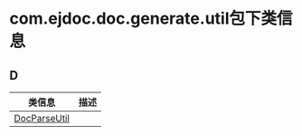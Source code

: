 
# com.ejdoc.doc.generate.util包下类信息




## D  
|   类信息  |    描述   |  
| ---- | ---- |  
|[DocParseUtil](jdocGenerate/com/ejdoc/doc/generate/util/DocParseUtil.md)||


